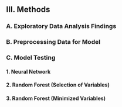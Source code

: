 ## III. Methods

### A. Exploratory Data Analysis Findings

### B. Preprocessing Data for Model

### C. Model Testing

#### 1. Neural Network

#### 2. Random Forest (Selection of Variables)

#### 3. Random Forest (Minimized Variables)
